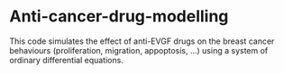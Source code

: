 # Anti-cancer-drug-modelling
This code simulates the effect of anti-EVGF drugs on the breast cancer behaviours (proliferation, migration, appoptosis, ...) using a system of ordinary differential equations. 
